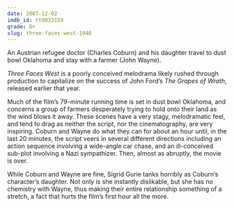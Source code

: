 ```yaml
---
date: 2007-12-02
imdb_id: tt0033159
grade: D+
slug: three-faces-west-1940
---
```


An Austrian refugee doctor (Charles Coburn) and his daughter travel to dust bowl Oklahoma and stay with a farmer (John Wayne).

_Three Faces West_ is a poorly conceived melodrama likely rushed through production to capitalize on the success of John Ford’s <span data-imdb-id="tt0032551">_The Grapes of Wrath_</span>, released earlier that year.

Much of the film’s 79-minute running time is set in dust bowl Oklahoma, and concerns a group of farmers desperately trying to hold onto their land as the wind blows it away. These scenes have a very stagy, melodramatic feel, and tend to drag as neither the script, nor the cinematography, are very inspiring. Coburn and Wayne do what they can for about an hour until, in the last 20 minutes, the script veers in several different directions including an action sequence involving a wide-angle car chase, and an ill-conceived sub-plot involving a Nazi sympathizer. Then, almost as abruptly, the movie is over.

While Coburn and Wayne are fine, Sigrid Gurie tanks horribly as Coburn’s character’s daughter. Not only is she instantly dislikable, but she has no chemistry with Wayne, thus making their entire relationship something of a stretch, a fact that hurts the film’s first hour all the more.
